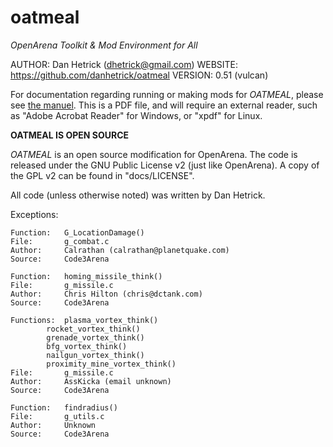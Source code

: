# oatmeal

*OpenArena Toolkit & Mod Environment for All*

AUTHOR:		Dan Hetrick (dhetrick@gmail.com)
WEBSITE:	https://github.com/danhetrick/oatmeal
VERSION:	0.51 (vulcan)


For documentation regarding running or making mods for *OATMEAL*, please see [the manuel](https://github.com/danhetrick/oatmeal/blob/master/bin/docs/oatmeal-0.51-manual.pdf).  This is a PDF file, and will require an external reader, such as "Adobe Acrobat Reader" for Windows, or "xpdf" for Linux.

**OATMEAL IS OPEN SOURCE**

*OATMEAL* is an open source modification for OpenArena.  The code is released under the GNU Public License v2 (just like OpenArena).  A copy of the GPL v2 can be found in "docs/LICENSE".

All code (unless otherwise noted) was written by Dan Hetrick.

Exceptions:

	Function:	G_LocationDamage()
	File:		g_combat.c
	Author:		Calrathan (calrathan@planetquake.com)
	Source:		Code3Arena

	Function:	homing_missile_think()
	File:		g_missile.c
	Author:		Chris Hilton (chris@dctank.com)
	Source:		Code3Arena

	Functions:	plasma_vortex_think()
			rocket_vortex_think()
			grenade_vortex_think()
			bfg_vortex_think()
			nailgun_vortex_think()
			proximity_mine_vortex_think()
	File:		g_missile.c
	Author:		AssKicka (email unknown)
	Source:		Code3Arena

	Function:	findradius()
	File:		g_utils.c
	Author:		Unknown
	Source:		Code3Arena
